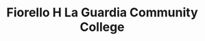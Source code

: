 ---
layout: repo
title: "Fiorello H La Guardia Community College"
id: 20753
permalink: repos/20753/
---